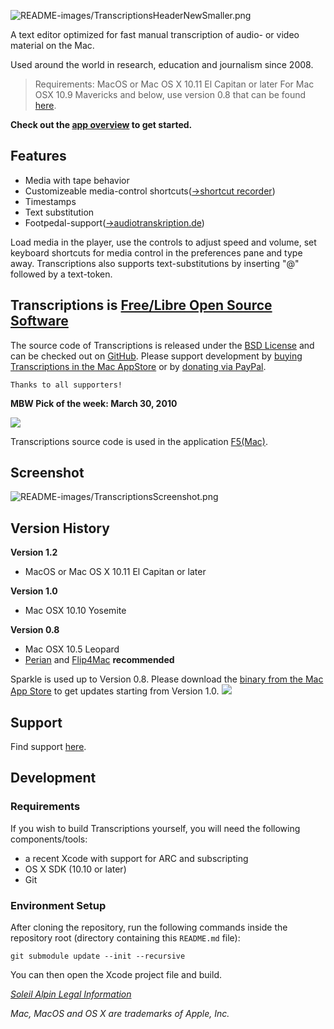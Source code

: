 ![README-images/TranscriptionsHeaderNewSmaller.png](README-images/TranscriptionsHeaderNewSmaller.png)



A text editor optimized for fast manual transcription of audio- or video material on the Mac.

Used around the world in research, education and journalism since 2008.

> Requirements: MacOS or Mac OS X 10.11 El Capitan or later
> For Mac OSX 10.9 Mavericks and below, use version 0.8 that can be found [here](https://code.google.com/p/transcriptions/downloads/list).

**Check out the [app overview](README-images/transcriptionsAppOverview.pdf) to get started.**

## Features ##

  * Media with tape behavior
  * Customizeable media-control shortcuts([->shortcut recorder](https://github.com/Kentzo/ShortcutRecorder))
  * Timestamps
  * Text substitution
  * Footpedal-support([->audiotranskription.de](http://www.audiotranskription.de/deutsch/transkription/usb-fussschalter-f-pro/usb-fussschalter-f-pro.html))
  
Load media in the player, use the controls to adjust speed and volume, set keyboard shortcuts for media control in the preferences pane and type away. Transcriptions also supports text-substitutions by inserting "@" followed by a text-token.

## Transcriptions is [Free/Libre Open Source Software](https://en.wikipedia.org/wiki/Free_and_open-source_software) ##
The source code of Transcriptions is released under the [BSD License](https://en.wikipedia.org/wiki/BSD_licenses) and can be checked out on [GitHub](https://github.com/soleil-alpin/Transcriptions). 
Please support development by [buying Transcriptions in the Mac AppStore](https://itunes.apple.com/at/app/transcriptions/id911974149?l=en&mt=12) or by [donating via PayPal](http://www.unet.univie.ac.at/~a0206600/TranscriptionsDonate.html). 

`Thanks to all supporters!`


**MBW Pick of the week: March 30, 2010**

[![](README-images/MacBreakWeekly120X120.jpg)](http://www.mbwpicks.com/2010/03/30/picks-from-mbw-187-a-stick-between-their-legs/)

Transcriptions source code is used in the application [F5(Mac)](http://www.audiotranskription.de/f5.htm).


## Screenshot ##


![README-images/TranscriptionsScreenshot.png](README-images/TranscriptionsScreenshot.png)



## Version History ##
**Version 1.2**
 * MacOS or Mac OS X 10.11 El Capitan or later

**Version 1.0**
  * Mac OSX 10.10 Yosemite

**Version 0.8**
  * Mac OSX 10.5 Leopard
  * [Perian](http://perian.org/) and [Flip4Mac](http://www.microsoft.com/windows/windowsmedia/player/wmcomponents.mspx) **recommended**


Sparkle is used up to Version 0.8. Please download the [binary from the Mac App Store](https://itunes.apple.com/at/app/transcriptions/id911974149?l=en&mt=12) to get updates starting from Version 1.0.
[![](README-images/Sparkle.png)](http://sparkle.andymatuschak.org/)

## Support ##
Find support [here](https://github.com/soleil-alpin/Transcriptions/issues).

## Development ##
### Requirements ###

If you wish to build Transcriptions yourself, you will need the following components/tools:

* a recent Xcode with support for ARC and subscripting
* OS X SDK (10.10 or later)
* Git

### Environment Setup

After cloning the repository, run the following commands inside the repository root (directory containing this `README.md` file):

    git submodule update --init --recursive

You can then open the Xcode project file and build.


_[Soleil Alpin Legal Information](https://soleil-alpin.com/legalsolalp.html)_

_Mac, MacOS and OS X are trademarks of Apple, Inc._
